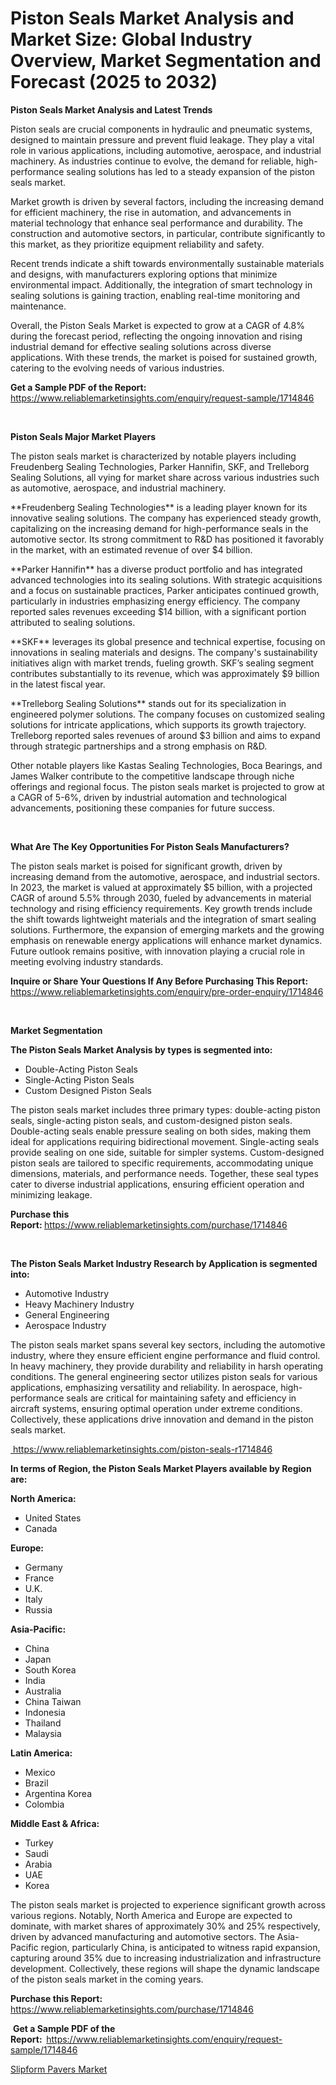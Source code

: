 <p><h1>Piston Seals Market Analysis and Market Size: Global Industry Overview, Market Segmentation and Forecast (2025 to 2032)</h1></p><p><strong>Piston Seals Market Analysis and Latest Trends</strong></p>
<p><p>Piston seals are crucial components in hydraulic and pneumatic systems, designed to maintain pressure and prevent fluid leakage. They play a vital role in various applications, including automotive, aerospace, and industrial machinery. As industries continue to evolve, the demand for reliable, high-performance sealing solutions has led to a steady expansion of the piston seals market.</p><p>Market growth is driven by several factors, including the increasing demand for efficient machinery, the rise in automation, and advancements in material technology that enhance seal performance and durability. The construction and automotive sectors, in particular, contribute significantly to this market, as they prioritize equipment reliability and safety.</p><p>Recent trends indicate a shift towards environmentally sustainable materials and designs, with manufacturers exploring options that minimize environmental impact. Additionally, the integration of smart technology in sealing solutions is gaining traction, enabling real-time monitoring and maintenance.</p><p>Overall, the Piston Seals Market is expected to grow at a CAGR of 4.8% during the forecast period, reflecting the ongoing innovation and rising industrial demand for effective sealing solutions across diverse applications. With these trends, the market is poised for sustained growth, catering to the evolving needs of various industries.</p></p>
<p><strong>Get a Sample PDF of the Report:&nbsp;</strong> <a href="https://www.reliablemarketinsights.com/enquiry/request-sample/1714846?utm_campaign=2638&utm_medium=2&utm_source=Github&utm_content=ia&utm_term=22022025&utm_id=piston-seals">https://www.reliablemarketinsights.com/enquiry/request-sample/1714846</a></p>
<p>&nbsp;</p>
<p><strong>Piston Seals Major Market Players</strong></p>
<p><p>The piston seals market is characterized by notable players including Freudenberg Sealing Technologies, Parker Hannifin, SKF, and Trelleborg Sealing Solutions, all vying for market share across various industries such as automotive, aerospace, and industrial machinery.</p><p>**Freudenberg Sealing Technologies** is a leading player known for its innovative sealing solutions. The company has experienced steady growth, capitalizing on the increasing demand for high-performance seals in the automotive sector. Its strong commitment to R&D has positioned it favorably in the market, with an estimated revenue of over $4 billion.</p><p>**Parker Hannifin** has a diverse product portfolio and has integrated advanced technologies into its sealing solutions. With strategic acquisitions and a focus on sustainable practices, Parker anticipates continued growth, particularly in industries emphasizing energy efficiency. The company reported sales revenues exceeding $14 billion, with a significant portion attributed to sealing solutions.</p><p>**SKF** leverages its global presence and technical expertise, focusing on innovations in sealing materials and designs. The company's sustainability initiatives align with market trends, fueling growth. SKF’s sealing segment contributes substantially to its revenue, which was approximately $9 billion in the latest fiscal year.</p><p>**Trelleborg Sealing Solutions** stands out for its specialization in engineered polymer solutions. The company focuses on customized sealing solutions for intricate applications, which supports its growth trajectory. Trelleborg reported sales revenues of around $3 billion and aims to expand through strategic partnerships and a strong emphasis on R&D.</p><p>Other notable players like Kastas Sealing Technologies, Boca Bearings, and James Walker contribute to the competitive landscape through niche offerings and regional focus. The piston seals market is projected to grow at a CAGR of 5-6%, driven by industrial automation and technological advancements, positioning these companies for future success.</p></p>
<p>&nbsp;</p>
<p><strong>What Are The Key Opportunities For Piston Seals Manufacturers?</strong></p>
<p><p>The piston seals market is poised for significant growth, driven by increasing demand from the automotive, aerospace, and industrial sectors. In 2023, the market is valued at approximately $5 billion, with a projected CAGR of around 5.5% through 2030, fueled by advancements in material technology and rising efficiency requirements. Key growth trends include the shift towards lightweight materials and the integration of smart sealing solutions. Furthermore, the expansion of emerging markets and the growing emphasis on renewable energy applications will enhance market dynamics. Future outlook remains positive, with innovation playing a crucial role in meeting evolving industry standards.</p></p>
<p><strong>Inquire or Share Your Questions If Any Before Purchasing This Report:</strong> <a href="https://www.reliablemarketinsights.com/enquiry/pre-order-enquiry/1714846?utm_campaign=2638&utm_medium=2&utm_source=Github&utm_content=ia&utm_term=22022025&utm_id=piston-seals">https://www.reliablemarketinsights.com/enquiry/pre-order-enquiry/1714846</a></p>
<p>&nbsp;</p>
<p><strong>Market Segmentation</strong></p>
<p><strong>The Piston Seals Market Analysis by types is segmented into:</strong></p>
<p><ul><li>Double-Acting Piston Seals</li><li>Single-Acting Piston Seals</li><li>Custom Designed Piston Seals</li></ul></p>
<p><p>The piston seals market includes three primary types: double-acting piston seals, single-acting piston seals, and custom-designed piston seals. Double-acting seals enable pressure sealing on both sides, making them ideal for applications requiring bidirectional movement. Single-acting seals provide sealing on one side, suitable for simpler systems. Custom-designed piston seals are tailored to specific requirements, accommodating unique dimensions, materials, and performance needs. Together, these seal types cater to diverse industrial applications, ensuring efficient operation and minimizing leakage.</p></p>
<p><strong>Purchase this Report:&nbsp;</strong><a href="https://www.reliablemarketinsights.com/purchase/1714846?utm_campaign=2638&utm_medium=2&utm_source=Github&utm_content=ia&utm_term=22022025&utm_id=piston-seals">https://www.reliablemarketinsights.com/purchase/1714846</a></p>
<p>&nbsp;</p>
<p><strong>The Piston Seals Market Industry Research by Application is segmented into:</strong></p>
<p><ul><li>Automotive Industry</li><li>Heavy Machinery Industry</li><li>General Engineering</li><li>Aerospace Industry</li></ul></p>
<p><p>The piston seals market spans several key sectors, including the automotive industry, where they ensure efficient engine performance and fluid control. In heavy machinery, they provide durability and reliability in harsh operating conditions. The general engineering sector utilizes piston seals for various applications, emphasizing versatility and reliability. In aerospace, high-performance seals are critical for maintaining safety and efficiency in aircraft systems, ensuring optimal operation under extreme conditions. Collectively, these applications drive innovation and demand in the piston seals market.</p></p>
<p><a href="https://www.reliablemarketinsights.com/piston-seals-r1714846?utm_campaign=2638&utm_medium=2&utm_source=Github&utm_content=ia&utm_term=22022025&utm_id=piston-seals">&nbsp;https://www.reliablemarketinsights.com/piston-seals-r1714846</a></p>
<p><strong>In terms of Region, the Piston Seals Market Players available by Region are:</strong></p>
<p>
    <p> <strong> North America: </strong>
        <ul>
            <li>United States</li>
            <li>Canada</li>
        </ul>
        </p> 
    <p> <strong> Europe: </strong>
        <ul>
            <li>Germany</li>
            <li>France</li>
            <li>U.K.</li>
            <li>Italy</li>
            <li>Russia</li>
        </ul>
        </p> 
    <p> <strong> Asia-Pacific: </strong>
        <ul>
            <li>China</li>
            <li>Japan</li>
            <li>South Korea</li>
            <li>India</li>
            <li>Australia</li>
            <li>China Taiwan</li>
            <li>Indonesia</li>
            <li>Thailand</li>
            <li>Malaysia</li>
        </ul>
        </p> 
    <p> <strong> Latin America: </strong>
        <ul>
            <li>Mexico</li>
            <li>Brazil</li>
            <li>Argentina Korea</li>
            <li>Colombia</li>
        </ul>
        </p> 
    <p> <strong> Middle East & Africa: </strong>
        <ul>
            <li>Turkey</li>
            <li>Saudi</li>
            <li>Arabia</li>
            <li>UAE</li>
            <li>Korea</li>
        </ul>
    </p>
    </p>
<p><p>The piston seals market is projected to experience significant growth across various regions. Notably, North America and Europe are expected to dominate, with market shares of approximately 30% and 25% respectively, driven by advanced manufacturing and automotive sectors. The Asia-Pacific region, particularly China, is anticipated to witness rapid expansion, capturing around 35% due to increasing industrialization and infrastructure development. Collectively, these regions will shape the dynamic landscape of the piston seals market in the coming years.</p></p>
<p><strong>Purchase this Report: </strong><a href="https://www.reliablemarketinsights.com/purchase/1714846?utm_campaign=2638&utm_medium=2&utm_source=Github&utm_content=ia&utm_term=22022025&utm_id=piston-seals">https://www.reliablemarketinsights.com/purchase/1714846</a></p>
<p>&nbsp;<strong>Get a Sample PDF of the Report:&nbsp;&nbsp;</strong><a href="https://www.reliablemarketinsights.com/enquiry/request-sample/1714846?utm_campaign=2638&utm_medium=2&utm_source=Github&utm_content=ia&utm_term=22022025&utm_id=piston-seals">https://www.reliablemarketinsights.com/enquiry/request-sample/1714846</a></p>
<p><strong></strong></p>
<p><p><a href="https://github.com/anuellaruska/Market-Research-Report-List-1/blob/main/slipform-pavers-market.md?utm_campaign=2638&utm_medium=2&utm_source=Github&utm_content=ia&utm_term=22022025&utm_id=piston-seals">Slipform Pavers Market</a></p></p>